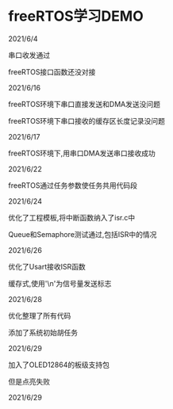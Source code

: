 # freeRTOS学习DEMO

2021/6/4

串口收发通过

freeRTOS接口函数还没对接

2021/6/16

freeRTOS环境下串口直接发送和DMA发送没问题

freeRTOS环境下串口接收的缓存区长度记录没问题

2021/6/17

freeRTOS环境下,用串口DMA发送串口接收成功

2021/6/22

freeRTOS通过任务参数使任务共用代码段

2021/6/24

优化了工程模板,将中断函数纳入了isr.c中

Queue和Semaphore测试通过,包括ISR中的情况

2021/6/26

优化了Usart接收ISR函数

缓存式,使用'\n'为信号量发送标志

2021/6/28

优化整理了所有代码

添加了系统初始胡任务

2021/6/29

加入了OLED12864的板级支持包

但是点亮失败

2021/6/29